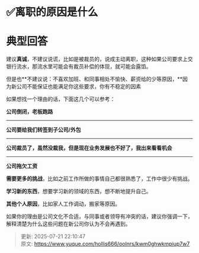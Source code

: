 # ✅离职的原因是什么

# 典型回答


建议**真诚**，不建议说谎，比如是被裁员的，说成主动离职，这种如果公司要求上交银行流水，那流水里可能会有裁员补偿的体现，就可能会露馅。



但是也**不建议说：不喜欢加班、和同事相处不愉快、薪资给的少等原因，**因为新公司不能保证也能满足你这些要求，你有不稳定的因素



如果想找一个理由的话，下面这几个可以参考：



**公司倒闭，老板跑路**

****

**公司要给我们转签到子公司/外包**

****

**公司裁员了，虽然没裁我，但是现在业务发展也不好了，我出来看看机会**

****

**公司拖欠工资**



**需要更多的挑战**，比如之前工作所做的事情自己都很熟悉了，工作中很少有挑战。



**学习新的东西**，想要学习新的领域的东西，想不断地提升自己。



**其他个人原因**，比如家人工作调动，搬家等原因。



如果你的理由是公司文化不合适，与同事或者领导有冲突的话，建议你强调一下，解释清楚为什么这些问题在新公司你认为不会再遇到。



> 更新: 2025-07-21 22:10:47  
> 原文: <https://www.yuque.com/hollis666/oolnrs/kwm0ghwkmpiup7w7>